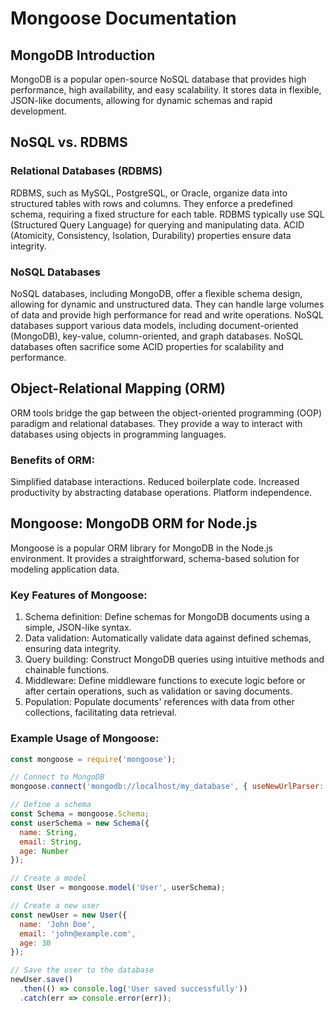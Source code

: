 # Mongoose Documentation

## MongoDB Introduction
MongoDB is a popular open-source NoSQL database that provides high performance, high availability, and easy scalability. It stores data in flexible, JSON-like documents, allowing for dynamic schemas and rapid development.

## NoSQL vs. RDBMS
### Relational Databases (RDBMS)
RDBMS, such as MySQL, PostgreSQL, or Oracle, organize data into structured tables with rows and columns.
They enforce a predefined schema, requiring a fixed structure for each table.
RDBMS typically use SQL (Structured Query Language) for querying and manipulating data.
ACID (Atomicity, Consistency, Isolation, Durability) properties ensure data integrity.

### NoSQL Databases
NoSQL databases, including MongoDB, offer a flexible schema design, allowing for dynamic and unstructured data.
They can handle large volumes of data and provide high performance for read and write operations.
NoSQL databases support various data models, including document-oriented (MongoDB), key-value, column-oriented, and graph databases.
NoSQL databases often sacrifice some ACID properties for scalability and performance.

## Object-Relational Mapping (ORM)
ORM tools bridge the gap between the object-oriented programming (OOP) paradigm and relational databases. They provide a way to interact with databases using objects in programming languages.

### Benefits of ORM:
Simplified database interactions.
Reduced boilerplate code.
Increased productivity by abstracting database operations.
Platform independence.

## Mongoose: MongoDB ORM for Node.js
Mongoose is a popular ORM library for MongoDB in the Node.js environment. It provides a straightforward, schema-based solution for modeling application data.

### Key Features of Mongoose:
1. Schema definition: Define schemas for MongoDB documents using a simple, JSON-like syntax.
2. Data validation: Automatically validate data against defined schemas, ensuring data integrity.
3. Query building: Construct MongoDB queries using intuitive methods and chainable functions.
4. Middleware: Define middleware functions to execute logic before or after certain operations, such as validation or saving documents.
5. Population: Populate documents' references with data from other collections, facilitating data retrieval.

### Example Usage of Mongoose:
```javascript
const mongoose = require('mongoose');

// Connect to MongoDB
mongoose.connect('mongodb://localhost/my_database', { useNewUrlParser: true, useUnifiedTopology: true });

// Define a schema
const Schema = mongoose.Schema;
const userSchema = new Schema({
  name: String,
  email: String,
  age: Number
});

// Create a model
const User = mongoose.model('User', userSchema);

// Create a new user
const newUser = new User({
  name: 'John Doe',
  email: 'john@example.com',
  age: 30
});

// Save the user to the database
newUser.save()
  .then(() => console.log('User saved successfully'))
  .catch(err => console.error(err));